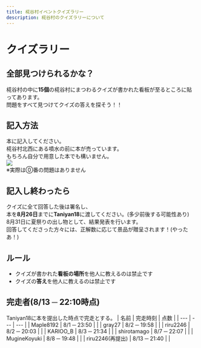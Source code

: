 ```yaml
---
title: 椛谷村イベントクイズラリー
description: 椛谷村のクイズラリーについて
---
```


# クイズラリー

## 全部見つけられるかな？
椛谷村の中に**15個**の椛谷村にまつわるクイズが書かれた看板が至るところに貼ってあります。  
問題をすべて見つけてクイズの答えを探そう！！

## 記入方法
本に記入してください。  
椛谷村北西にある噴水の前に本が売っています。  
もちろん自分で用意した本でも構いません。  
![](https://i.imgur.com/DGSc4pt.png)  
※実際は⓪番の問題はありません

## 記入し終わったら
クイズに全て回答した後は署名し、  
本を**8月26日**までに**Taniyan18**に渡してください。(多少前後する可能性あり)  
8月31日に夏祭りの出し物として、結果発表を行います。  
回答してくださった方々には、正解数に応じて景品が贈呈されます！(やったあ！)

## ルール
* クイズが書かれた**看板の場所**を他人に教えるのは禁止です
* クイズの**答え**を他人に教えるのは禁止です

## 完走者(8/13 ─ 22:10時点)
Taniyan18に本を提出した時点で完走とする。
| 名前 | 完走時刻 | 点数 |
| --- | --- | --- |
| Maple8192 | 8/1 ─ 23:50 |  |
| gray27 | 8/2 ─ 19:58 |  |
| riru2246 | 8/2 ─ 20:03 |  |
| KARIOO_B | 8/3 ─ 21:34 |  |
| shirotamago | 8/7 ─ 22:07 |  |
| MugineKoyuki | 8/8 ─ 19:48 |  |
| riru2246(再提出) | 8/13 ─ 21:40 |  |